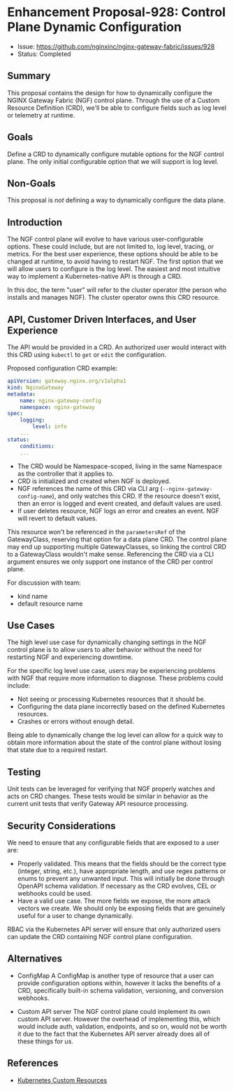 # Enhancement Proposal-928: Control Plane Dynamic Configuration

- Issue: https://github.com/nginxinc/nginx-gateway-fabric/issues/928
- Status: Completed

## Summary

This proposal contains the design for how to dynamically configure the NGINX Gateway Fabric (NGF) control plane.
Through the use of a Custom Resource Definition (CRD), we'll be able to configure fields such as log level or
telemetry at runtime.

## Goals

Define a CRD to dynamically configure mutable options for the NGF control plane. The only initial configurable
option that we will support is log level.

## Non-Goals

This proposal is *not* defining a way to dynamically configure the data plane.

## Introduction

The NGF control plane will evolve to have various user-configurable options. These could include, but are not
limited to, log level, tracing, or metrics. For the best user experience, these options should be able to be
changed at runtime, to avoid having to restart NGF. The first option that we will allow users to configure is the
log level. The easiest and most intuitive way to implement a Kubernetes-native API is through a CRD.

In this doc, the term "user" will refer to the cluster operator (the person who installs and manages NGF). The
cluster operator owns this CRD resource.

## API, Customer Driven Interfaces, and User Experience

The API would be provided in a CRD. An authorized user would interact with this CRD using `kubectl` to `get`
or `edit` the configuration.

Proposed configuration CRD example:

```yaml
apiVersion: gateway.nginx.org/v1alpha1
kind: NginxGateway
metadata:
    name: nginx-gateway-config
    namespace: nginx-gateway
spec:
    logging:
        level: info
    ...
status:
    conditions:
    ...
```

- The CRD would be Namespace-scoped, living in the same Namespace as the controller that it applies to.
- CRD is initialized and created when NGF is deployed.
- NGF references the name of this CRD via CLI arg (`--nginx-gateway-config-name`), and only watches this CRD.
  If the resource doesn't exist, then an error is logged and event created, and default values are used.
- If user deletes resource, NGF logs an error and creates an event. NGF will revert to default values.

This resource won't be referenced in the `parametersRef` of the GatewayClass, reserving that option for a data
plane CRD. The control plane may end up supporting multiple GatewayClasses, so linking the control CRD to a
GatewayClass wouldn't make sense. Referencing the CRD via a CLI argument ensures we only support one instance of
the CRD per control plane.

For discussion with team:

- kind name
- default resource name

## Use Cases

The high level use case for dynamically changing settings in the NGF control plane is to allow users to alter
behavior without the need for restarting NGF and experiencing downtime.

For the specific log level use case, users may be experiencing problems with NGF that require more information to
diagnose. These problems could include:

- Not seeing or processing Kubernetes resources that it should be.
- Configuring the data plane incorrectly based on the defined Kubernetes resources.
- Crashes or errors without enough detail.

Being able to dynamically change the log level can allow for a quick way to obtain more information about
the state of the control plane without losing that state due to a required restart.

## Testing

Unit tests can be leveraged for verifying that NGF properly watches and acts on CRD changes. These tests would
be similar in behavior as the current unit tests that verify Gateway API resource processing.

## Security Considerations

We need to ensure that any configurable fields that are exposed to a user are:

- Properly validated. This means that the fields should be the correct type (integer, string, etc.), have appropriate
length, and use regex patterns or enums to prevent any unwanted input. This will initially be done through
OpenAPI schema validation. If necessary as the CRD evolves, CEL or webhooks could be used.
- Have a valid use case. The more fields we expose, the more attack vectors we create. We should only be exposing
fields that are genuinely useful for a user to change dynamically.

RBAC via the Kubernetes API server will ensure that only authorized users can update the CRD containing NGF control
plane configuration.

## Alternatives

- ConfigMap
A ConfigMap is another type of resource that a user can provide configuration options within, however it lacks the
benefits of a CRD, specifically built-in schema validation, versioning, and conversion webhooks.

- Custom API server
The NGF control plane could implement its own custom API server. However the overhead of implementing this, which
would include auth, validation, endpoints, and so on, would not be worth it due to the fact that the Kubernetes
API server already does all of these things for us.

## References

- [Kubernetes Custom Resources](https://kubernetes.io/docs/concepts/extend-kubernetes/api-extension/custom-resources/)
